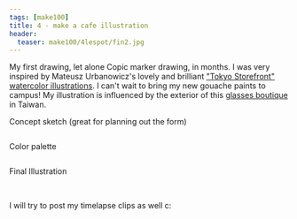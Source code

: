 ```yaml
---
tags: [make100]
title: 4 - make a cafe illustration
header:
  teaser: make100/4lespot/fin2.jpg
---
```


My first drawing, let alone Copic marker drawing, in months.  I was very inspired by Mateusz Urbanowicz's lovely and brilliant <a href="http://mateuszurbanowicz.com/tokyo-storefront-illustration-series" target="_blank">"Tokyo Storefront" watercolor illustrations</a>.  I can't wait to bring my new gouache paints to campus!  My illustration is influenced by the exterior of this <a href="https://www.pinterest.com/pin/513621532493975324/" target="_blank">glasses boutique</a> in Taiwan. 

Concept sketch (great for planning out the form)

<img src="{{ site.url }}{{ site.baseurl }}/images/make100/4lespot/concept-sketch.jpg" alt="">

Color palette

<img src="{{ site.url }}{{ site.baseurl }}/images/make100/4lespot/palette.jpg" alt="">

Final Illustration

<img src="{{ site.url }}{{ site.baseurl }}/images/make100/4lespot/fin.jpg" alt="">

<img src="{{ site.url }}{{ site.baseurl }}/images/make100/4lespot/fin2.jpg" alt="">

I will try to post my timelapse clips as well c:
